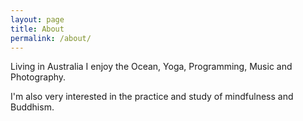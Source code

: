 ```yaml
---
layout: page
title: About
permalink: /about/
---
```


Living in Australia I enjoy the Ocean, Yoga, Programming, Music and Photography.

I'm also very interested in the practice and study of mindfulness and Buddhism.
